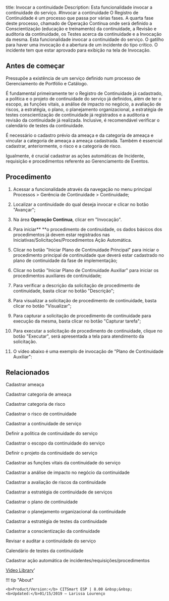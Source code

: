 title: Invocar a continuidade
Description: Esta funcionalidade invocar a continuidade do serviço.
#Invocar a continuidade
O Registro de Continuidade é um processo que passa por várias fases. A quarta fase deste processo, chamado de Operação Contínua onde será definido a Conscientização (educação e treinamento) da continuidade, a Revisão e auditoria da continuidade, os Testes acerca da continuidade e a Invocação da mesma. Esta funcionalidade invocar a continuidade do serviço.
O gatilho para haver uma invocação é a abertura de um incidente do tipo crítico. O incidente tem que estar aprovado para exibição na tela de Invocação.

Antes de começar
--------------------

Pressupõe a existência de um serviço definido num processo de Gerenciamento de
Portfólio e Catálogo.

É fundamental primeiramente ter o Registro de Continuidade já cadastrado, a
política e o projeto de continuidade do serviço já definidos, além de ter o
escopo, as funções vitais, a análise de impacto no negócio, a avaliação de
riscos, a estratégia, o plano, o planejamento organizacional, a estratégia de
testes conscientização de continuidade já registrados e a auditoria e revisão da
continuidade já realizada. Inclusive, é recomendável verificar o calendário de
testes da continuidade.

É necessário o cadastro prévio da ameaça e da categoria de ameaça e vincular a
categoria de ameaça a ameaça cadastrada. Também é essencial cadastrar,
anteriormente, o risco e a categoria de risco.

Igualmente, é crucial cadastrar as ações automáticas de Incidente, requisição e
procedimentos referente ao Gerenciamento de Eventos.

Procedimento
----------------

1.  Acessar a funcionalidade através da navegação no menu principal Processos \>
    Gerência de Continuidade \> Continuidade;

2.  Localizar a continuidade do qual deseja invocar e clicar no botão "Avançar";

3.  Na área **Operação Continua**, clicar em "Invocação".

4.  Para iniciar** **o procedimento de continuidade, os dados básicos dos
    procedimentos já devem estar registrados nas
    Iniciativas/Solicitações/Procedimentos Ação Automática.

5.  Clicar no botão "Iniciar Plano de Continuidade Principal" para iniciar o
    procedimento principal de continuidade que deverá estar cadastrado no plano
    de continuidade da fase de implementação;

6.  Clicar no botão "Iniciar Plano de Continuidade Auxiliar" para iniciar os
    procedimentos auxiliares de continuidade;

7.  Para verificar a descrição da solicitação de procedimento de continuidade,
    basta clicar no botão "Descrição";

8.  Para visualizar a solicitação de procedimento de continuidade, basta clicar
    no botão "Visualizar";

9.  Para capturar a solicitação de procedimento de continuidade para execução da
    mesma, basta clicar no botão "Capturar tarefa";

10. Para executar a solicitação de procedimento de continuidade, clique no botão
    "Executar", será apresentada a tela para atendimento da solicitação.

11. O vídeo abaixo é uma exemplo de invocação de "Plano de Continuidade
    Auxiliar":

Relacionados
----------------

Cadastrar ameaça

Cadastrar categoria de ameaça

Cadastrar categoria de risco

Cadastrar o risco de continuidade

Cadastrar a continuidade de serviço

Definir a política de continuidade do serviço

Cadastrar o escopo da continuidade do serviço

Definir o projeto da continuidade do serviço

Cadastrar as funções vitais da continuidade do serviço

Cadastrar a análise de impacto no negócio da continuidade

Cadastrar a avaliação de riscos da continuidade

Cadastrar a estratégia de continuidade de serviços

Cadastrar o plano de continuidade

Cadastrar o planejamento organizacional da continuidade

Cadastrar a estratégia de testes da continuidade

Cadastrar a conscientização da continuidade

Revisar e auditar a continuidade do serviço

Calendário de testes da continuidade

Cadastrar ação automática de
incidentes/requisições/procedimentos[](https://itsm.citsmartcloud.com/citsmart/pages/knowledgeBasePortal/knowledgeBasePortal.load#/knowledge/7196)

<i class='fa fa-youtube-play  fa-2x' style='color:#97ce17;vertical-align: middle;'> </i> [Video Library](https://www.youtube.com/playlist?list=PLB5qK2uzf2RPHLLyCQ9CqOeIt08azAa6k)'

!!! tip "About"

    <b>Product/Version:</b> CITSmart ESP | 8.00 &nbsp;&nbsp;
    <b>Updated:</b>01/15/2019 – Larissa Lourenço

